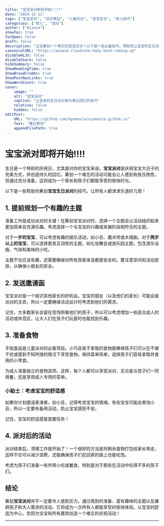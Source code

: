 ```yaml
---
title: "宝宝派对即将开始!!!!"
date: "2024-12-12"
tags: ["宝宝派对", "派对策划", "儿童派对", "宝宝生日", "育儿技巧"]
categories: ["育儿", "活动"]
author: ["Aixwim"]
showToc: true
TocOpen: false
draft: false
description: "正在筹划一个难忘的宝宝派对？以下是一些必备技巧，帮助您让宝宝的生日派对既有趣又难忘！"
canonicalURL: "https://aixwim.cloud/one-baby-bash-coming-up"
disableHLJS: false
disableShare: false
hideSummary: false
ShowReadingTime: true
ShowBreadCrumbs: true
ShowPostNavLinks: true
ShowWordCount: true
cover:
    image: ""
    alt: "宝宝派对"
    caption: "让宝宝的生日派对成为难忘回忆的技巧"
    relative: false
    hidden: false
editPost:
    URL: "https://github.com/Xyomania/xyomania.github.io"
    Text: "建议更改"
    appendFilePath: true
---
```


# 宝宝派对即将开始!!!!

生日是一个特别的庆祝日，尤其是对你的宝宝来说。**宝宝派对**是庆祝宝宝大日子的完美方式，并创造持久的回忆。筹划一个难忘的活动可能会让人感到有些压倒性，但通过充分准备，这将成为一个家长和孩子们都能享受的愉快时光。

以下是一些帮助你筹划**宝宝生日派对**的技巧，让所有人都津津乐道好几周！

## 1. 提前规划一个有趣的主题

准备工作是成功派对的关键！在筹划宝宝派对时，选择一个主题会让活动组织起来更加简单且充满乐趣。考虑选择一个与宝宝的兴趣或发展阶段相符合的主题。

对于**一岁的宝宝**，可以考虑有趣的娱乐活动，如小丑、魔术师或木偶剧。对于**两岁以上的宝宝**，可以选择更具互动性的主题，如化妆舞会或游乐园主题，包含游乐设施、气球和美味的小吃。

主题不仅应该有趣，还需要确保对所有宾客来说都是安全的。要注意空间和活动安排，以确保小朋友的安全。

## 2. 发送邀请函

宝宝派对是一个结识其他家长的好机会。宝宝的朋友（以及他们的家长）可能会是派对的主宾，所以一定要确保活动设计时考虑到他们的需求。

记住，大多数家长会留在现场照看他们的孩子，所以可以考虑增加一些适合成人的活动或休息区，让大人们在孩子们玩耍时也能找到乐趣。

## 3. 准备食物

手指食品是儿童派对的必备项目。小巧且易于拿取的食物能确保孩子们可以在不被干扰或感到不知所措的情况下享受食物。保持菜单简单，选择孩子们容易拿取并食用的小零食。

为成人准备独立的食物选项。这样，每个人都可以享受派对，无论是与孩子们一同用餐，还是享用成人专用的菜单。

### 小贴士：考虑宝宝的舒适感

如果你计划邀请表演者，如小丑，记得考虑宝宝的情绪。有些宝宝可能会害怕小丑，所以一定要有备用活动，防止宝宝感到不安。

记住，宝宝的舒适感是首要任务！

## 4. 派对后的活动

派对结束后，清理工作就开始了！一个很好的方法是将剩余食物打包给家长带走，这样不仅可以减少浪费，还能确保孩子们在回家的路上也能吃饱。

考虑为孩子们准备一些外带小吃或餐食，特别是对于那些在活动中吃得不多的孩子们。

## 结论

筹划**宝宝派对**并不一定要令人感到压力。通过周到的准备、富有趣味的主题以及兼顾孩子和大人需求的活动，它将成为一次所有人都能享受的愉快体验。以宝宝的舒适为中心，您将为宝宝和所有嘉宾创造一个难忘的庆祝活动！

---
